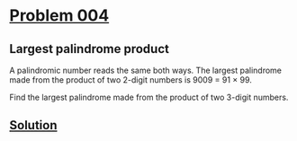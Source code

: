 # [Problem 004](https://projecteuler.net/problem=4)
## Largest palindrome product

A palindromic number reads the same both ways. The largest palindrome made from the product of two 2-digit numbers is 9009 = 91 × 99.

Find the largest palindrome made from the product of two 3-digit numbers.

[Solution](https://github.com/Gott50/ProjectEuler-Odyssey/blob/master/Project%20Euler/src/problems/P004_Largest_palindrome_product.java)
---
